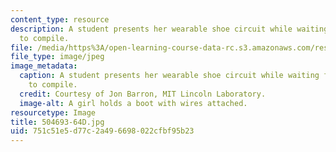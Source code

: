 ```yaml
---
content_type: resource
description: A student presents her wearable shoe circuit while waiting for her code
  to compile.
file: /media/https%3A/open-learning-course-data-rc.s3.amazonaws.com/res-2-005-girls-who-build-make-your-own-wearables-workshop-spring-2015/751c51e5d77c2a496698022cfbf95b23_504693-64D.jpg
file_type: image/jpeg
image_metadata:
  caption: A student presents her wearable shoe circuit while waiting for her code
    to compile.
  credit: Courtesy of Jon Barron, MIT Lincoln Laboratory.
  image-alt: A girl holds a boot with wires attached.
resourcetype: Image
title: 504693-64D.jpg
uid: 751c51e5-d77c-2a49-6698-022cfbf95b23
---
```

